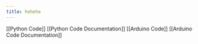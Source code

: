 ```yaml
---
title: hehehe
---
```


[[Python Code]]
[[Python Code Documentation]]
[[Arduino Code]]
[[Arduino Code Documentation]]
